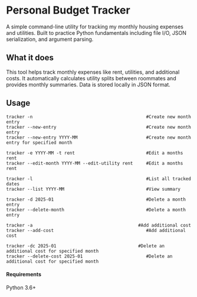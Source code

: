 # Personal Budget Tracker

A simple command-line utility for tracking my monthly housing expenses and utilities. Built to practice Python fundamentals including file I/O, JSON serialization, and argument parsing. 

## What it does

This tool helps track monthly expenses like rent, utilities, and additional costs. It automatically calculates utility splits between roommates and provides monthly summaries. Data is stored locally in JSON format.

## Usage

  ```
  tracker -n                                           #Create new month entry
  tracker --new-entry                                  #Create new month entry
  tracker --new-entry YYYY-MM                          #Create new month entry for specified month
  ```
  
  ```
  tracker -e YYYY-MM -t rent                           #Edit a months rent  
  tracker --edit-month YYYY-MM --edit-utility rent     #Edit a months rent
  ```
  
  ```
  tracker -l                                           #List all tracked dates
  tracker --list YYYY-MM                               #View summary
  ```
  
  ```
  tracker -d 2025-01                                   #Delete a month entry 
  tracker --delete-month                               #Delete a month entry
  ```
  
  ```
  tracker -a                                        #Add additional cost 
  tracker --add-cost                                   #Add additional cost
  ``` 

  ```
  tracker -dc 2025-01                               #Delete an additional cost for specified month
  tracker --delete-cost 2025-01                        #Delete an additional cost for specified month
  ```            


#### Requirements

Python 3.6+
